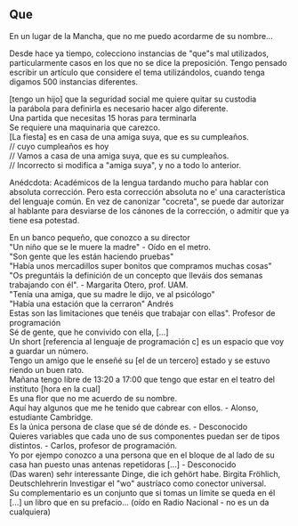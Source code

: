 ## Que

En un lugar de la Mancha, que no me puedo acordarme de su nombre...

Desde hace ya tiempo, colecciono instancias de "que"s mal utilizados, particularmente casos en los que no se dice la preposición.
Tengo pensado escribir un artículo que considere el tema utilizándolos, cuando tenga digamos 500 instancias diferentes.

[tengo un hijo] que la seguridad social me quiere quitar su custodia  
la parábola para definirla es necesario hacer algo diferente.  
Una partida que necesitas 15 horas para terminarla  
Se requiere una maquinaria que carezco.  
[La fiesta] es en casa de una amiga suya, que es su cumpleaños.  
// cuyo cumpleaños es hoy  
// Vamos a casa de una amiga suya, que es su cumpleaños.  
// Incorrecto si modifica a "amiga suya", y no a todo lo anterior.  

Anédcdota: Académicos de la lengua tardando mucho para hablar con absoluta corrección.
Pero esta corrección absoluta no e' una característica del lenguaje común.
En vez de canonizar "cocreta", se puede dar autorizar al hablante para desviarse de los cánones de la corrección, o admitir que ya tiene esa potestad.

En un banco pequeño, que conozco a su director  
"Un niño que se le muere la madre" - Oído en el metro.  
"Son gente que les están haciendo pruebas"  
"Había unos mercadillos super bonitos que compramos muchas cosas"  
"Os preguntáis la definición de un concepto que lleváis dos semanas trabajando con él". - Margarita Otero, prof. UAM.  
"Tenía una amiga, que su madre le dijo, ve al psicólogo"  
"Había una estación que la cerraron" Andrés  
Estas son las limitaciones que tenéis que trabajar con ellas". Profesor de programación  
Sé de gente, que he convivido con ella, [...]  
Un short [referencia al lenguaje de programación c] es un espacio que voy a guardar un número.  
Tengo un amigo que le enseñé su [el de un tercero] estado y se estuvo riendo un buen rato.  
Mañana tengo libre de 13:20 a 17:00 que tengo que estar en el teatro del instituto [hora en la cual]  
Es una flor que no me acuerdo de su nombre.  
Aquí hay algunos que me he tenido que cabrear con ellos. - Alonso, estudiante Cambridge.  
Es la única persona de clase que sé de dónde es. - Desconocido  
Quieres variables que cada uno de sus componentes puedan ser de tipos distintos. - Carlos, profesor de programación.  
Yo por ejempo conozco a una persona que en el bloque de al lado de su casa han puesto unas antenas repetidoras [...] - Desconocido  
(Das waren) sehr interessante Dinge, die ich gehört habe. Birgita Fröhlich, Deutschlehrerin 
Investigar el "wo" austríaco como conector universal.  
Su complementario es un conjunto que si tomas un límite se queda en él  
[...] un libro que en su prefacio... (oído en Radio Nacional - no es un da cualquiera)
